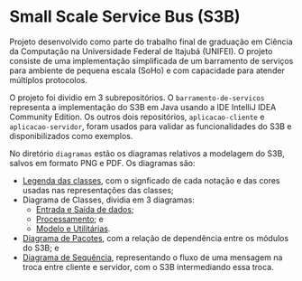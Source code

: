 # Small Scale Service Bus (S3B)

Projeto desenvolvido como parte do trabalho final de graduação em Ciência da 
Computação na Universidade Federal de Itajubá (UNIFEI). O projeto consiste de uma
implementação simplificada de um barramento de serviços para ambiente de 
pequena escala (SoHo) e com capacidade para atender múltiplos protocolos.

O projeto foi dividio em 3 subrepositórios. O `barramento-de-servicos` representa
a implementação do S3B em Java usando a IDE IntelliJ IDEA Community Edition. Os
outros dois repositórios, `aplicacao-cliente` e `aplicacao-servidor`, foram usados
para validar as funcionalidades do S3B e disponibilizados como exemplos.

No diretório `diagramas` estão os diagramas relativos a modelagem do S3B, salvos 
em formato PNG e PDF. Os diagramas são:

- [Legenda das classes](diagramas/diagrama_classes_legenda.png), com o signficado
de cada notação e das cores usadas nas representações das classes;
- Diagrama de Classes, dividia em 3 diagramas:
  - [Entrada e Saída de dados](diagramas/diagrama_classes_entrada_saida.png);
  - [Processamento](diagramas/diagrama_classes_processamento.png); e
  - [Modelo e Utilitárias](diagramas/diagrama_classes_modelos_utilitarios.png).
- [Diagrama de Pacotes](diagramas/diagrama_pacotes.png), com a relação de 
dependência entre os módulos do S3B; e
- [Diagrama de Sequência](diagramas/diagrama_sequencia_caso_geral.png), 
representando o fluxo de uma mensagem na troca entre cliente e servidor, com o 
S3B intermediando essa troca.
